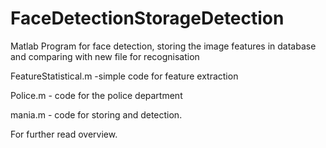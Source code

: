 # FaceDetectionStorageDetection
Matlab Program for face detection, storing the image features in database and comparing with new file for recognisation

FeatureStatistical.m -simple code for feature extraction

Police.m - code for the police department

mania.m - code for storing and detection.

For further read overview.
